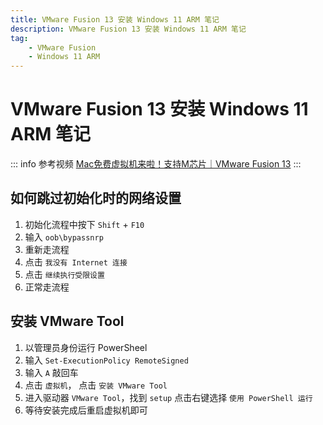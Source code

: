 ```yaml
---
title: VMware Fusion 13 安装 Windows 11 ARM 笔记
description: VMware Fusion 13 安装 Windows 11 ARM 笔记
tag:
    - VMware Fusion
    - Windows 11 ARM
---
```


# VMware Fusion 13 安装 Windows 11 ARM 笔记

::: info 参考视频
[Mac免费虚拟机来啦！支持M芯片｜VMware Fusion 13](https://www.bilibili.com/video/BV1YP4y1R7L4)
:::

## 如何跳过初始化时的网络设置

1. 初始化流程中按下 ``Shift`` + ``F10``
2. 输入 ``oob\bypassnrp``
3. 重新走流程
4. 点击 ``我没有 Internet 连接``
5. 点击 ``继续执行受限设置``
6. 正常走流程

## 安装 VMware Tool

1. 以管理员身份运行 PowerSheel
2. 输入 ``Set-ExecutionPolicy RemoteSigned``
3. 输入 ``A`` 敲回车
4. 点击 ``虚拟机``， 点击 ``安装 VMware Tool``
5. 进入驱动器 ``VMware Tool``，找到 ``setup`` 点击右键选择 ``使用 PowerShell 运行``
6. 等待安装完成后重启虚拟机即可
